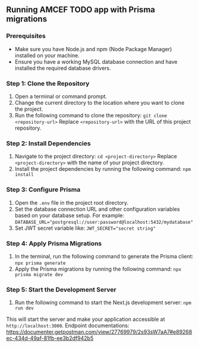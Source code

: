 ## Running AMCEF TODO app with Prisma migrations

### Prerequisites
- Make sure you have Node.js and npm (Node Package Manager) installed on your machine.
- Ensure you have a working MySQL database connection and have installed the required database drivers.

### Step 1: Clone the Repository
1. Open a terminal or command prompt.
2. Change the current directory to the location where you want to clone the project.
3. Run the following command to clone the repository: ``git clone <repository-url>``
   Replace `<repository-url>` with the URL of this project repository.

### Step 2: Install Dependencies
1. Navigate to the project directory: ``cd <project-directory>`` Replace `<project-directory>` with the name of your project directory.
2. Install the project dependencies by running the following command: ``npm install``

### Step 3: Configure Prisma
1. Open the `.env` file in the project root directory.
2. Set the database connection URL and other configuration variables based on your database setup. For example: ``DATABASE_URL="postgresql://user:password@localhost:5432/mydatabase"``
3. Set JWT secret variable like: ``JWT_SECRET="secret string"``

### Step 4: Apply Prisma Migrations
1. In the terminal, run the following command to generate the Prisma client: ``npx prisma generate``
2. Apply the Prisma migrations by running the following command: ``npx prisma migrate dev``

### Step 5: Start the Development Server
1. Run the following command to start the Next.js development server: ``npm run dev ``

This will start the server and make your application accessible at `http://localhost:3000`.
Endpoint documentations: https://documenter.getpostman.com/view/27769979/2s93sW7aA7#e89268ec-434d-49af-81fb-ee3b2df942b5
